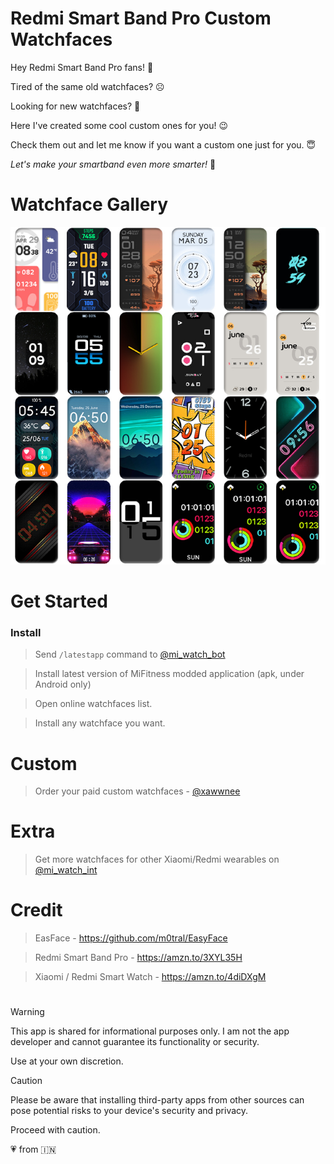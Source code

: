 # Redmi Smart Band Pro Custom Watchfaces
Hey Redmi Smart Band Pro fans! :wave:

Tired of the same old watchfaces? :frowning_face: 

Looking for new watchfaces? :thinking:

Here I've created some cool custom ones for you! :wink:

Check them out and let me know if you want a custom one just for you. :innocent:

*Let's make your smartband even more smarter!* :partying_face:

# Watchface Gallery

<picture>
  <source media="(prefers-color-scheme: dark)" srcset="images/wf-dark-xawwnee.png">
  <source media="(prefers-color-scheme: light)" srcset="images/wf-light-xawwnee.jpg">
  <img alt="Watchface Gallery - @xawwnee" src="images/wf-light-xawwnee.jpg">
</picture>

# Get Started
### Install
> Send `/latestapp` command to [@mi_watch_bot](https://t.me/mi_watch_bot)

> Install latest version of MiFitness modded application (apk, under Android only)
  
> Open online watchfaces list.

> Install any watchface you want.

# Custom
> Order your paid custom watchfaces - [@xawwnee](https://t.me/xawwnee)

# Extra
> Get more watchfaces for other Xiaomi/Redmi wearables on [@mi_watch_int](https://t.me/mi_watch_int)

# Credit
> EasFace - https://github.com/m0tral/EasyFace

> Redmi Smart Band Pro - https://amzn.to/3XYL35H

> Xiaomi / Redmi Smart Watch - https://amzn.to/4diDXgM

#

> [!WARNING]
> This app is shared for informational purposes only. I am not the app developer and cannot guarantee its functionality or security.
> 
> Use at your own discretion.

> [!CAUTION]
> Please be aware that installing third-party apps from other sources can pose potential risks to your device's security and privacy.
> 
> Proceed with caution.

:heartpulse: from :india:
